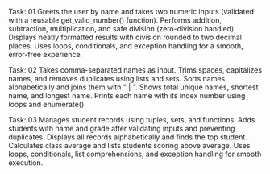 Task: 01
Greets the user by name and takes two numeric inputs (validated with a reusable get_valid_number() function).
Performs addition, subtraction, multiplication, and safe division (zero-division handled).
Displays neatly formatted results with division rounded to two decimal places.
Uses loops, conditionals, and exception handling for a smooth, error-free experience.

Task: 02
Takes comma-separated names as input.
Trims spaces, capitalizes names, and removes duplicates using lists and sets.
Sorts names alphabetically and joins them with " | ".
Shows total unique names, shortest name, and longest name.
Prints each name with its index number using loops and enumerate().

Task: 03
Manages student records using tuples, sets, and functions.
Adds students with name and grade after validating inputs and preventing duplicates.
Displays all records alphabetically and finds the top student.
Calculates class average and lists students scoring above average.
Uses loops, conditionals, list comprehensions, and exception handling for smooth execution.


